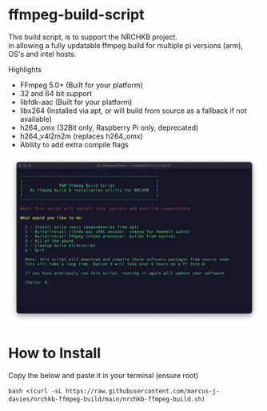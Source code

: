 # ffmpeg-build-script

This build script, is to support the NRCHKB project.  
in allowing a fully updatable ffmpeg build for multiple pi versions (arm), OS's and intel hosts.

Highlights

 - FFmpeg 5.0+ (Built for your platform)
 - 32 and 64 bit support
 - libfdk-aac (Built for your platform)
 - libx264 (Installed via apt, or will build from source as a fallback if not available)
 - h264_omx (32Bit only, Raspberry Pi only, deprecated)
 - h264_v4l2m2m (replaces h264_omx)
 - Ability to add extra compile flags

![image](./Menu1.png)

# How to Install

Copy the below and paste it in your terminal (ensure root)
```
bash <(curl -sL https://raw.githubusercontent.com/marcus-j-davies/nrchkb-ffmpeg-build/main/nrchkb-ffmpeg-build.sh)
```

